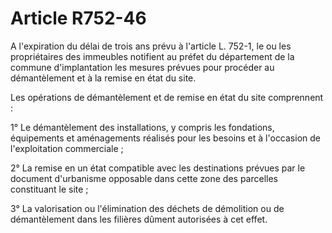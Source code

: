 # Article R752-46

A l'expiration du délai de trois ans prévu à l'article L. 752-1, le ou les propriétaires des immeubles notifient au préfet du département de la commune d'implantation les mesures prévues pour procéder au démantèlement et à la remise en état du site.

Les opérations de démantèlement et de remise en état du site comprennent :

1° Le démantèlement des installations, y compris les fondations, équipements et aménagements réalisés pour les besoins et à l'occasion de l'exploitation commerciale ;

2° La remise en un état compatible avec les destinations prévues par le document d'urbanisme opposable dans cette zone des parcelles constituant le site ;

3° La valorisation ou l'élimination des déchets de démolition ou de démantèlement dans les filières dûment autorisées à cet effet.
